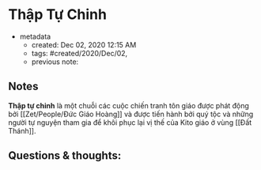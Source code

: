# Thập Tự Chinh

- metadata
	- created: Dec 02, 2020 12:15 AM
	- tags: #created/2020/Dec/02,
	- previous note:

## Notes

**Thập tự chinh** là một chuỗi các cuộc chiến tranh tôn giáo được phát động bởi [[Zet/People/Đức Giáo Hoàng]] và được tiến hành bởi quý tộc và những người tự nguyện tham gia để khôi phục lại vị thế của Kito giáo ở vùng [[Đất Thánh]].

## Questions & thoughts:

